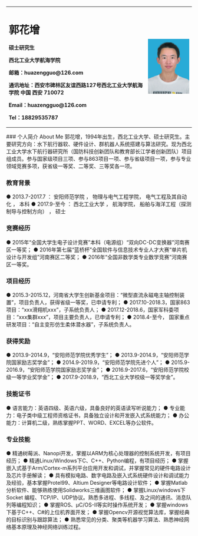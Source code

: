 <table border="0">
  <tr>
    <td width="75%">
      <h1>郭花增</h1>
      <p><b>硕士研究生</b></p>
      <p><b>西北工业大学航海学院</b></p>
      <p><b>邮箱：huazengguo@126.com</b></p>
      <p><b>通讯地址：西安市碑林区友谊西路127号西北工业大学航海学院 中国 西安 710072</b></p>
      <p><b>Email：huazengguo@126.com</b></p>
      <p><b>Tel：18829535787</b></p>
    </td>
    <td width="25%">
      <img src="/DSC_0011.jpg" width="100%">     
    </td>
  </tr>
</table>
### 个人简介 About Me
郭花增，1994年出生，西北工业大学、硕士研究生。主要研究方向：水下航行器软、硬件设计、群机器人系统搭建与算法研究。现为西北工业大学水下航行器研究所（国防科技创新团队和教育部长江学者创新团队）项目组成员。参与国家级项目三项、参与863项目一项、参与省级项目一项，参与专业领域竞赛多项，获省级一等奖、二等奖、三等奖各一项。

### 教育背景
● 2013.7-2017.7 ：      安阳师范学院  ， 物理与电气工程学院，   电气工程及其自动化 ，          本科
● 2017.9-至今    ：      西北工业大学  ，  航海学院，  船舶与海洋工程（探测制导与控制方向）  ， 硕士

### 竞赛经历
● 2015年“全国大学生电子设计竞赛”本科（电源组）“双向DC-DC变换器”河南赛区一等奖；
● 2016年第七届“蓝桥杯”全国软件与信息技术专业人才大赛“单片机设计与开发组”河南赛区二等奖；
● 2016年“全国非数学类专业数学竞赛”河南赛区一等奖。

### 项目经历
● 2015.3-2015.12，河南省大学生创新基金项目：“微型直流永磁电主轴控制装置”，项目负责人，获得省级一等奖，已申请专利；
● 2017.10-2018.3，国家863项目：“xxx滑翔机xxx”，子系统负责人；
● 2017.12-2018.6，国家军科委项目：“xxx集群xxx”，项目主要负责人，已申请专利；
● 2018.4-至今，    国家重点研发项目：“自主变形仿生柔体潜水器”，子系统负责人。

### 获得奖励
● 2013.9-2014.9，“安阳师范学院优秀学生”；
● 2013.9-2014.9，“安阳师范学院国家励志奖学金”；
● 2014.9-2019.9，“安阳师范学院先进个人”；
● 2015.9-2016.9，“安阳师范学院国家励志奖学金”；
● 2016.9-2017.6，“安阳师范学院校级一等学业奖学金”；
● 2017.9-2018.9，“西北工业大学校级一等奖学金”。

### 技能证书
● 语言能力：英语四级、英语六级，具备良好的英语读写听说能力；
● 专业能力：电子类中级工程师资格证书，具备独立设计和开发嵌入式系统能力；
● 办公能力：计算机二级，熟练掌握PPT、WORD、EXCEL等办公软件。

### 专业技能
●	精通树莓派、Nanopi开发，掌握以ARM为核心处理器的控制系统开发，有项目经历；
●	精通Linux/Windows下C、C++、Python编程，有项目经历；
●	掌握嵌入式基于Arm/Cortex-m系列平台应用开发和调试，并掌握常见的硬件电路设计及芯片手册解读；
●	具有模拟电路、数字电路及嵌入式系统硬件设计和调试能力及经验，基本掌握Protel99、Altium Designer等电路设计软件；
●	掌握Matlab分析软件、能够熟练使用Solidworks三维画图软件；
●	掌握Linux/windows下Socket 编程、TCP/IP、UDP协议。熟悉多进程、多线程、及之间的通讯、消息队列等编程知识；
● 掌握ROS、μC/OS-II等实时操作系统开发；
● 掌握windows下基于C++、C#的上位机界面开发；
● 掌握Opencv开源视觉算法库，掌握经典的目标识别与跟踪算法；
● 熟悉常见的分类、聚类等机器学习算法、熟悉神经网络基本原理及神经网络训练过程。


